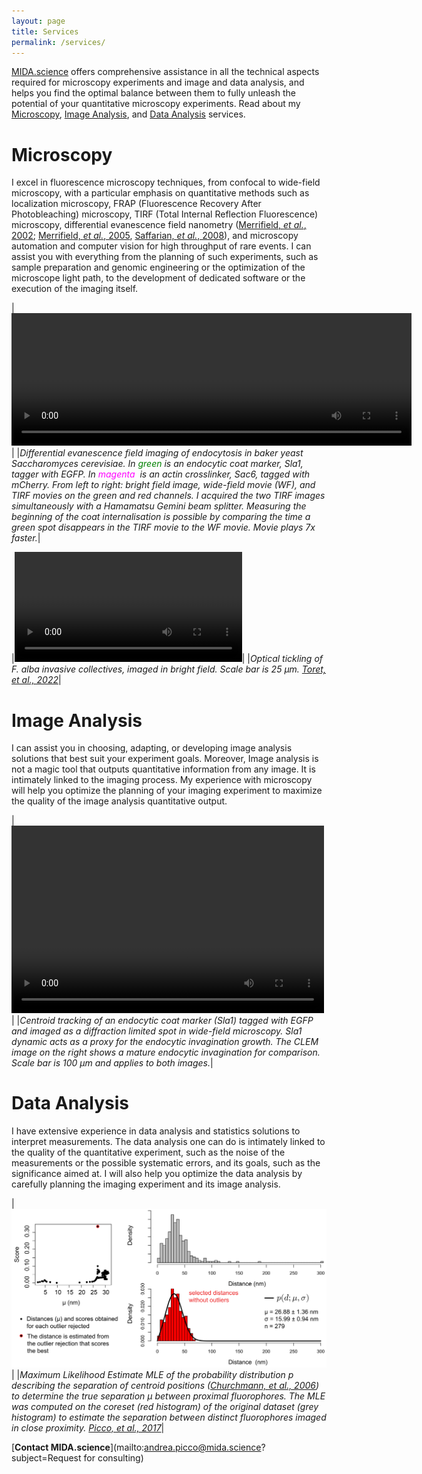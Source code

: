 ```yaml
---
layout: page
title: Services
permalink: /services/
---
```


[MIDA.science](/) offers comprehensive assistance in all the technical aspects required for microscopy experiments and image and data analysis, and helps you find the optimal balance between them to fully unleash the potential of your quantitative microscopy experiments.
Read about my [Microscopy](#microscopy), [Image Analysis](#image-analysis), and [Data Analysis](#data-analysis) services.

# Microscopy

I excel in fluorescence microscopy techniques, from confocal to wide-field microscopy, with a particular emphasis on quantitative methods such as localization microscopy, FRAP (Fluorescence Recovery After Photobleaching) microscopy, TIRF (Total Internal Reflection Fluorescence) microscopy, differential evanescence field nanometry ([Merrifield, *et al.*, 2002][merrifield-2002]; [Merrifield, *et al.*, 2005][merrifield-2005], [Saffarian, *et al.*, 2008][saffarian]), 
and microscopy automation and computer vision for high throughput of rare events.
I can assist you with everything from the planning of such experiments, such as sample preparation and genomic engineering or the optimization of the microscope light path, to the development of dedicated software or the execution of the imaging itself.

|<video  class="centred-video" width="640" height="212" autoplay loop><source src="/assets/videos/Epi-Tirf-scale_bar-7x-faster_big.mov" type="video/mp4"></video>|
|*Differential evanescence field imaging of endocytosis in baker yeast Saccharomyces cerevisiae. In <span style="color:green">green</span> is an endocytic coat marker, Sla1, tagger with EGFP. In <span style="color:magenta">magenta</span>  is an actin crosslinker, Sac6, tagged with mCherry. From left to right: bright field image, wide-field movie (WF), and TIRF movies on the green and red channels. I acquired the two TIRF images simultaneously with a Hamamatsu Gemini beam splitter. Measuring the beginning of the coat internalisation is possible by comparing the time a green spot disappears in the TIRF movie to the WF movie. Movie plays 7x faster.*|

|<video  class="centred-video" width="364" height="176" controls loop><source src="/assets/videos/1-s2.0-S0960982222004092-mmc5.mov" type="video/mp4"></video>|
|*Optical tickling of F. alba invasive collectives, imaged in bright field. Scale bar is 25 &mu;m. [Toret, et al., 2022][toret]*|

# Image Analysis

I can assist you in choosing, adapting, or developing image analysis solutions that best suit your experiment goals. Moreover, Image analysis is not a magic tool that outputs quantitative information from any image. It is intimately linked to the imaging process. My experience with microscopy will help you optimize the planning of your imaging experiment to maximize the quality of the image analysis quantitative output.

|<video  class="centred-video" width="500" height="300" autoplay loop><source src="/assets/videos/tracking_endocytosis.mov" type="video/mp4"></video>|
|*Centroid tracking of an endocytic coat marker (Sla1) tagged with EGFP and imaged as a diffraction limited spot in wide-field microscopy. Sla1 dynamic acts as a proxy for the endocytic invagination growth. The CLEM image on the right shows a mature endocytic invagination for comparison. Scale bar is 100 &mu;m and applies to both images.*|

# Data Analysis

I have extensive experience in data analysis and statistics solutions to interpret measurements. The data analysis one can do is intimately linked to the quality of the quantitative experiment, such as the noise of the measurements or the possible systematic errors, and its goals, such as the significance aimed at. I will also help you optimize the data analysis by carefully planning the imaging experiment and its image analysis.

|![image](/assets/images/statistics.png)|
|*Maximum Likelihood Estimate MLE of the probability distribution _p_ describing the separation of centroid positions ([Churchmann, et al., 2006][churchmann]) to determine the true separation &mu; between proximal fluorophores. The MLE was computed on the coreset (red histogram) of the original dataset (grey histogram) to estimate the separation between distinct fluorophores imaged in close proximity. [Picco, et al., 2017][picco-cell]*|

[**Contact MIDA.science**](mailto:andrea.picco@mida.science?subject=Request for consulting)

[merrifield-2002]: https://doi.org/10.1529/biophysj.107.117234
[merrifield-2005]: https://doi.org/10.1016/j.cell.2005.03.015
[saffarian]: https://doi.org/10.1529/biophysj.107.117234
[toret]: https://www.sciencedirect.com/science/article/pii/S0960982222004092
[picco-cell]: https://doi.org/10.1016/j.cell.2017.01.004
[churchmann]: https://doi.org/10.1529/biophysj.105.065599
